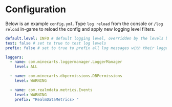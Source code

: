 # Configuration

Below is an example `config.yml`. Type `log reload` from the console or `/log reload` in-game to reload the config and apply new logging level filters.

```yaml
default.level: INFO # default logging level, overridden by the levels below
test: false # set to true to test log levels
prefix: false # set to true to prefix all log messages with their logger name

loggers:
  - name: com.minecarts.loggermanager.LoggerManager
    level: ALL

  - name: com.minecarts.dbpermissions.DBPermissions
    level: WARNING

  - name: com.realmdata.metrics.Events
    level: WARNING
    prefix: "RealmDataMetrics> "
```